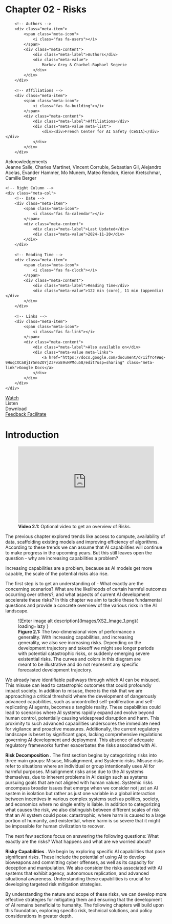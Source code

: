 # Chapter 02 - Risks

<div class="meta-grid">
    <!-- Left Column -->
    <div class="meta-col">

        <!-- Authors -->
        <div class="meta-item">
            <span class="meta-icon">
                <i class="fas fa-users"></i>
            </span>
            <div class="meta-content">
                <div class="meta-label">Authors</div>
                <div class="meta-value">
                    Markov Grey & Charbel-Raphael Segerie
                </div>
            </div>
        </div>
        
        <!-- Affiliations -->
        <div class="meta-item">
            <span class="meta-icon">
                <i class="fas fa-building"></i>
            </span>
            <div class="meta-content">
                <div class="meta-label">Affiliations</div>
                <div class="meta-value meta-list">
                    <div><div>French Center for AI Safety (CeSIA)</div></div>
                </div>
            </div>
        </div>

<!-- Acknowledgements section -->
<div class="meta-item">
    <span class="meta-icon">
        <i class="fas fa-heart"></i>
    </span>
    <div class="meta-content">
        <div class="meta-label">Acknowledgements</div>
        <div class="meta-value">
            Jeanne Salle, Charles Martinet, Vincent Corruble, Sebastian Gil, Alejandro Acelas, Evander Hammer, Mo Munem, Mateo Rendon, Kieron Kretschmar, Camille Berger
        </div>
    </div>
</div>
    </div>

    <!-- Right Column -->
    <div class="meta-col">
        <!-- Date -->
        <div class="meta-item">
            <span class="meta-icon">
                <i class="fas fa-calendar"></i>
            </span>
            <div class="meta-content">
                <div class="meta-label">Last Updated</div>
                <div class="meta-value">2024-11-20</div>
            </div>
        </div>
        
        <!-- Reading Time -->
		<div class="meta-item">
			<span class="meta-icon">
				<i class="fas fa-clock"></i>
			</span>
			<div class="meta-content">
				<div class="meta-label">Reading Time</div>
				<div class="meta-value">122 min (core), 11 min (appendix)</div>
			</div>
		</div>
        
        <!-- Links -->
        <div class="meta-item">
            <span class="meta-icon">
                <i class="fas fa-link"></i>
            </span>
            <div class="meta-content">
                <div class="meta-label">Also available on</div>
                <div class="meta-value meta-links">
                    <a href="https://docs.google.com/document/d/1ifYc49Wq-9HuqCXCa8jIr5n6ZOYjZ3FvxE9vHPMcu58/edit?usp=sharing" class="meta-link">Google Docs</a>
                </div>
            </div>
        </div>
    </div>
</div>

<div class="action-buttons">
    <a href="https://www.youtube.com/watch?v=dhr4u-w75aQ" class="action-button">
        <i class="fas fa-video"></i>
        <span>Watch</span>
    </a>
    <div class="action-button disabled" data-tippy-content="Audio coming soon">
        <i class="fas fa-headphones"></i>
        <span>Listen</span>
    </div>
    <div class="action-button disabled" data-tippy-content="PDF coming soon">
        <i class="fas fa-file-pdf"></i>
        <span>Download</span>
    </div>
    <a href="https://forms.gle/ZsA4hEWUx1ZrtQLL9" class="action-button">
        <i class="fas fa-comment"></i>
        <span>Feedback</span>
    </a>
    <a href="https://docs.google.com/document/d/1evE1rG91DKBuKlWnqPw45QtPxKBz0GlD_ZYrurNdvN4/edit?usp=sharing" class="action-button">
        <i class="fas fa-users"></i>
        <span>Facilitate</span>
    </a>
</div>

# Introduction

<figure class="video-figure" markdown="span">
<iframe style="width: 100%; aspect-ratio: 16 / 9;" frameborder="0" allowfullscreen src="https://www.youtube.com/embed/dhr4u-w75aQ"></iframe>
  <figcaption markdown="1"><b>Video 2.1:</b> Optional video to get an overview of Risks.</figcaption>
</figure>

The previous chapter explored trends like access to compute, availability of data, scaffolding existing models and improving efficiency of algorithms. According to these trends we can assume that AI capabilities will continue to make progress in the upcoming years. But this still leaves open the question - why are increasing capabilities a problem?

Increasing capabilities are a problem, because as AI models get more capable, the scale of the potential risks also rise.

The first step is to get an understanding of - What exactly are the concerning scenarios? What are the likelihoods of certain harmful outcomes occurring over others?, and what aspects of current AI development accelerate these risks? In this chapter we aim to tackle these fundamental questions and provide a concrete overview of the various risks in the AI landscape.

<figure markdown="span">
![Enter image alt description](Images/XS2_Image_1.png){ loading=lazy }
  <figcaption markdown="1"><b>Figure 2.1:</b> The two-dimensional view of performance x generality. With increasing capabilities, and increasing generality, we also see increasing risks. Depending on the development trajectory and takeoff we might see longer periods with potential catastrophic risks, or suddenly emerging severe existential risks. The curves and colors in this diagram are meant to be illustrative and do not represent any specific forecasted development trajectory.</figcaption>
</figure>

We already have identifiable pathways through which AI can be misused. This misuse can lead to catastrophic outcomes that could profoundly impact society. In addition to misuse, there is the risk that we are approaching a critical threshold where the development of dangerously advanced capabilities, such as uncontrolled self-proliferation and self-replicating AI agents, becomes a tangible reality. These capabilities could lead to scenarios where AI systems rapidly expand and evolve beyond human control, potentially causing widespread disruption and harm. This proximity to such advanced capabilities underscores the immediate need for vigilance and proactive measures. Additionally, the current regulatory landscape is beset by significant gaps, lacking comprehensive regulations governing AI development and deployment. This absence of adequate regulatory frameworks further exacerbates the risks associated with AI.

**Risk Decomposition** . The first section begins by categorizing risks into three main groups: Misuse, Misalignment, and Systemic risks. Misuse risks refer to situations where an individual or group intentionally uses AI for harmful purposes. Misalignment risks arise due to the AI systems themselves, due to inherent problems in AI design such as systems pursuing goals that are not aligned with human values. Systemic risks encompass broader issues that emerge when we consider not just an AI system in isolation but rather as just one variable in a global interaction between incentives in various complex systems such as politics, society, and economics where no single entity is liable. In addition to categorizing what causes the risk, we also distinguish between different scales of risk that an AI system could pose: catastrophic, where harm is caused to a large portion of humanity, and existential, where harm is so severe that it might be impossible for human civilization to recover.

The next few sections focus on answering the following questions: What exactly are the risks? What happens and what are we worried about?

**Risky Capabilities** . We begin by exploring specific AI capabilities that pose significant risks. These include the potential of using AI to develop bioweapons and committing cyber offenses, as well as its capacity for deception and manipulation. We also consider the risks associated with AI systems that exhibit agency, autonomous replication, and advanced situational awareness. Understanding these capabilities is crucial for developing targeted risk mitigation strategies.

By understanding the nature and scope of these risks, we can develop more effective strategies for mitigating them and ensuring that the development of AI remains beneficial to humanity. The following chapters will build upon this foundation, exploring specific risk, technical solutions, and policy considerations in greater depth.